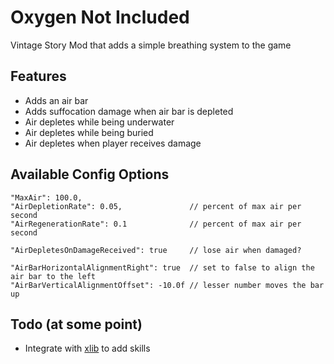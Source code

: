 # Oxygen Not Included
Vintage Story Mod that adds a simple breathing system to the game

## Features

- Adds an air bar
- Adds suffocation damage when air bar is depleted
- Air depletes while being underwater
- Air depletes while being buried
- Air depletes when player receives damage

## Available Config Options
```
"MaxAir": 100.0,
"AirDepletionRate": 0.05,               // percent of max air per second
"AirRegenerationRate": 0.1              // percent of max air per second

"AirDepletesOnDamageReceived": true     // lose air when damaged?

"AirBarHorizontalAlignmentRight": true  // set to false to align the air bar to the left
"AirBarVerticalAlignmentOffset": -10.0f // lesser number moves the bar up
```

## Todo (at some point)

- Integrate with [xlib](https://www.vintagestory.at/forums/topic/1720-xlib-and-xskills/) to add skills

